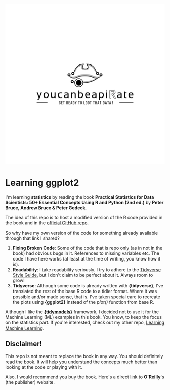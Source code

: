 ![](img/youcanbeapirate-wb-sparkline.jpg)
 
# Learning ggplot2

I'm learning __statistics__ by reading the book __Practical Statistics for Data Scientists: 50+ Essential Concepts Using R and Python (2nd ed.)__ by __Peter Bruce, Andrew Bruce & Peter Gedeck__.

The idea of this repo is to host a modified version of the R code provided in the book and in the [official GitHub repo](https://github.com/gedeck/practical-statistics-for-data-scientists).

So why have my own version of the code for something already available through that link I shared?

1. __Fixing Broken Code__: Some of the code that is repo only (as in not in the book) had obvious bugs in it. References to missing variables etc. The code I have here works (at least at the time of writing, you know how it is).
2. __Readability__: I take readability seriously. I try to adhere to the [Tidyverse Style Guide](https://style.tidyverse.org/), but I don't claim to be perfect about it. Always room to grow!
3. __Tidyverse__: Although some code is already written with __{tidyverse}__, I've translated the rest of the base R code to a tidier format. Where it was possible and/or made sense, that is. I've taken special care to recreate the plots using __{ggplot2}__ instead of the _plot()_ function from base R.

Although I like the [__{tidymodels}__](https://www.tidymodels.org/) framework, I decided not to use it for the Machine Learning (ML) examples in this book. You know, to keep the focus on the statistics part. If you're interested, check out my other repo, [Learning Machine Learning](https://github.com/AnttiRask/learning_machine_learning).

## Disclaimer!
This repo is not meant to replace the book in any way. You should definitely read the book. It will help you understand the concepts much better than looking at the code or playing with it.

Also, I would recommend you buy the book. Here's a direct [link](https://www.oreilly.com/library/view/practical-statistics-for/9781491952955/) to __O'Reilly__'s (the publisher) website.
